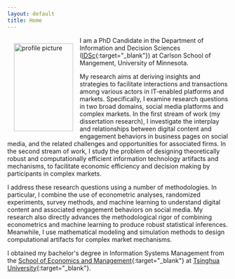 ```yaml
---
layout: default
title: Home
---
```


<img style="width:135px; height:200px; float:left; padding:15px;"
src="/image/personal.jpg" alt="profile picture">

I am a PhD Candidate in the Department of Information and Decision Sciences ([IDSc](https://carlsonschool.umn.edu/degrees/phd/areas-concentration/information-and-decision-sciences/information-decision-sciences){:target="_blank"}) at Carlson School of Mangement, University of Minnesota. 

My research aims at deriving insights and strategies to facilitate interactions and transactions among various actors in IT-enabled platforms and markets. Specifically, I examine research questions in two broad domains, social media platforms and complex markets. In the first stream of work (my dissertation research), I investigate the interplay and relationships between digital content and engagement behaviors in business pages on social media, and the related challenges and opportunities for associated firms. In the second stream of work, I study the problem of designing theoretically robust and computationally efficient information technology artifacts and mechanisms, to facilitate economic efficiency and decision making by participants in complex markets. 

I address these research questions using a number of methodologies. In particular, I combine the use of econometric analyses, randomized experiments, survey methods, and machine learning to understand digital content and associated engagement behaviors on social media. My research also directly advances the methodological rigor of combining econometrics and machine learning to produce robust statistical inferences. Meanwhile, I use mathematical modeling and simulation methods to design computational artifacts for complex market mechanisms. 

I obtained my bachelor's degree in Information Systems Management from the [School of Economics and Management](http://www.sem.tsinghua.edu.cn/){:target="_blank"} at [Tsinghua University](http://www.tsinghua.edu.cn){:target="_blank"}.